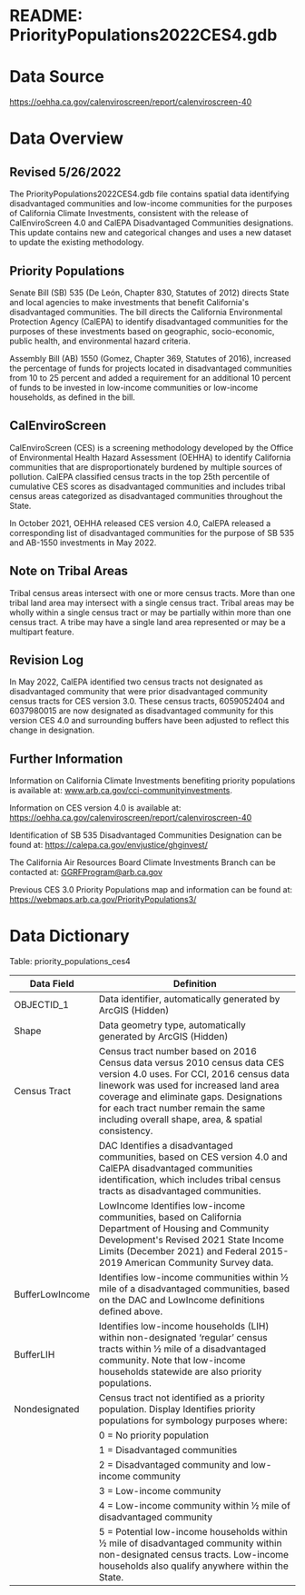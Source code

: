 # README: PriorityPopulations2022CES4.gdb

# Data Source

https://oehha.ca.gov/calenviroscreen/report/calenviroscreen-40

# Data Overview

## Revised 5/26/2022

The PriorityPopulations2022CES4.gdb file contains spatial data identifying disadvantaged communities and low-income communities for the purposes of California Climate Investments, consistent with the release of CalEnviroScreen 4.0 and CalEPA Disadvantaged Communities designations.  This update contains new and categorical changes and uses a new dataset to update the existing methodology.

## Priority Populations
Senate Bill (SB) 535 (De León, Chapter 830, Statutes of 2012) directs State and local agencies to make investments that benefit California's disadvantaged communities.  The bill directs the California Environmental Protection Agency (CalEPA) to identify disadvantaged communities for the purposes of these investments based on geographic, socio-economic, public health, and environmental hazard criteria.

Assembly Bill (AB) 1550 (Gomez, Chapter 369, Statutes of 2016), increased the percentage of funds for projects located in disadvantaged communities from 10 to 25 percent and added a requirement for an additional 10 percent of funds to be invested in low-income communities or low-income households, as defined in the bill.

## CalEnviroScreen
CalEnviroScreen (CES) is a screening methodology developed by the Office of Environmental Health Hazard Assessment (OEHHA) to identify California communities that are disproportionately burdened by multiple sources of pollution.  CalEPA classified census tracts in the top 25th percentile of cumulative CES scores as disadvantaged communities and includes tribal census areas categorized as disadvantaged communities throughout the State.

In October 2021, OEHHA released CES version 4.0, CalEPA released a corresponding list of disadvantaged communities for the purpose of SB 535 and AB-1550 investments in May 2022.

## Note on Tribal Areas
Tribal census areas intersect with one or more census tracts.  More than one tribal land area may intersect with a single census tract.  Tribal areas may be wholly within a single census tract or may be partially within more than one census tract.  A tribe may have a single land area represented or may be a multipart feature.
 
## Revision Log
In May 2022, CalEPA identified two census tracts not designated as disadvantaged community that were prior disadvantaged community census tracts for CES version 3.0.  These census tracts, 6059052404 and 6037980015 are now designated as disadvantaged community for this version CES 4.0 and surrounding buffers have been adjusted to reflect this change in designation.

## Further Information
Information on California Climate Investments benefiting priority populations is available at:  www.arb.ca.gov/cci-communityinvestments.

Information on CES version 4.0 is available at:  https://oehha.ca.gov/calenviroscreen/report/calenviroscreen-40

Identification of SB 535 Disadvantaged Communities Designation can be found at: https://calepa.ca.gov/envjustice/ghginvest/

The California Air Resources Board Climate Investments Branch can be contacted at:  GGRFProgram@arb.ca.gov

Previous CES 3.0 Priority Populations map and information can be found at:
https://webmaps.arb.ca.gov/PriorityPopulations3/

# Data Dictionary

Table: priority_populations_ces4

| Data Field	    | Definition |
|-------------------|------------|
| OBJECTID_1	    | Data identifier, automatically generated by ArcGIS (Hidden) |
| Shape	            | Data geometry type, automatically generated by ArcGIS (Hidden) |
| Census Tract	    | Census tract number based on 2016 Census data versus 2010 census data CES version 4.0 uses.  For CCI, 2016 census data linework was used for increased land area coverage and eliminate gaps.  Designations for each tract number remain the same including overall shape, area, & spatial consistency.|
| | DAC	        Identifies a disadvantaged communities, based on CES version 4.0 and CalEPA disadvantaged communities identification, which includes tribal census tracts as disadvantaged communities.|
| | LowIncome	    Identifies low-income communities, based on California Department of Housing and Community Development's Revised 2021 State Income Limits (December 2021) and Federal 2015-2019 American Community Survey data. |
| BufferLowIncome	| Identifies low-income communities within ½ mile of a disadvantaged communities, based on the DAC and LowIncome definitions defined above. |
| BufferLIH	        | Identifies low-income households (LIH) within non-designated ‘regular’ census tracts within ½ mile of a disadvantaged community.  Note that low-income households statewide are also priority populations. |
| Nondesignated	    | Census tract not identified as a priority population. Display	Identifies priority populations for symbology purposes where: |
| | 0 = No priority population |
| | 1 = Disadvantaged communities |
| | 2 = Disadvantaged community and low-income community |
| | 3 = Low-income community |
| | 4 = Low-income community within ½ mile of disadvantaged community |
| | 5 = Potential low-income households within ½ mile of disadvantaged community within non-designated census tracts.  Low-income households also qualify anywhere within the State.|
